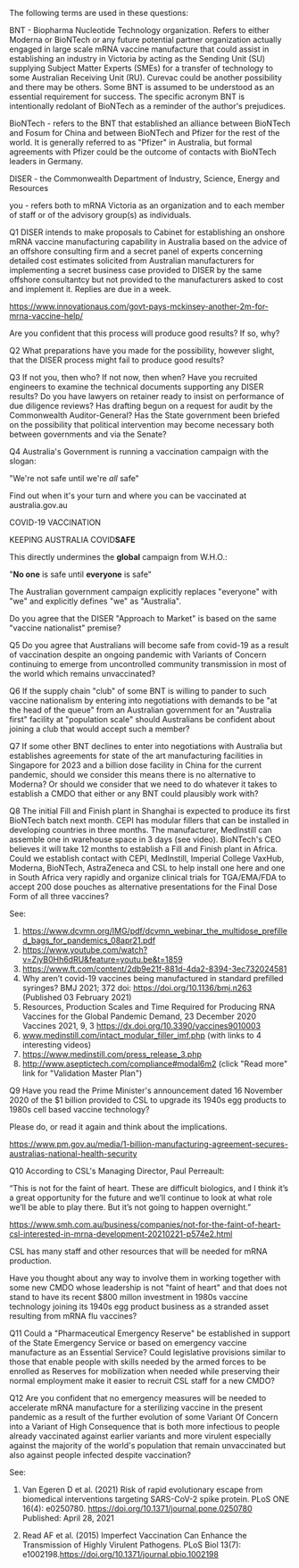 The following terms are used in these questions:

BNT - Biopharma Nucleotide Technology organization. Refers to either Moderna or BioNTech or any future potential partner organization actually engaged in large scale mRNA vaccine manufacture that could assist in establishing an industry in Victoria by acting as the Sending Unit (SU) supplying Subject Matter Experts (SMEs) for a transfer of technology to some Australian Receiving Unit (RU). Curevac could be another possibility and there may be others.  Some BNT is assumed to be understood as an essential requirement for success. The specific acronym BNT is intentionally redolant of BioNTech as a reminder of the author's prejudices.

BioNTech - refers to the BNT that established an alliance between BioNTech and Fosum for China and between BioNTech and Pfizer for the rest of the world. It is generally referred to as "Pfizer" in Australia, but formal agreements with Pfizer could be the outcome of contacts with BioNTech leaders in Germany.

DISER - the Commonwealth Department of Industry, Science, Energy and Resources

you - refers both to mRNA Victoria as an organization and to each member of staff or of the advisory group(s) as individuals.

Q1 DISER intends to make proposals to Cabinet for establishing an onshore mRNA vaccine manufacturing capability in Australia based on the advice of an offshore consulting firm and a secret panel of experts concerning detailed cost estimates solicited from Australian manufacturers for implementing a secret business case provided to DISER by the same offshore consultantcy but not provided to the manufacturers asked to cost and implement it. Replies are due in a week.

https://www.innovationaus.com/govt-pays-mckinsey-another-2m-for-mrna-vaccine-help/

Are you confident that this process will produce good results? If so, why?

Q2 What preparations have you made for the possibility, however slight, that the DISER process might fail to produce good results?

Q3 If not you, then who? If not now, then when? Have you recruited engineers to examine the technical documents supporting any DISER results? Do you have lawyers on retainer ready to insist on performance of due diligence reviews? Has drafting begun on a request for audit by the Commonwealth Auditor-General? Has the State government been briefed on the possibility that political intervention may become necessary both between governments and via the Senate?

Q4 Australia's Government is running a vaccination campaign with the slogan:

"We're not safe until we're _all_ safe"

Find out when it's your turn and where you can be vaccinated at australia.gov.au

COVID-19
VACCINATION

KEEPING AUSTRALIA COVID**SAFE**

This directly undermines the **global** campaign from W.H.O.:

"**No one** is safe until **everyone** is safe"

The Australian government campaign explicitly replaces "everyone" with "we" and explicitly defines "we" as "Australia".

Do you agree that the DISER "Approach to Market" is based on the same "vaccine nationalist" premise?

Q5 Do you agree that Australians will become safe from covid-19 as a result of vaccination despite an ongoing pandemic with Variants of Concern continuing to emerge from uncontrolled community transmission in most of the world which remains unvaccinated?

Q6 If the supply chain "club" of some BNT is willing to pander to such vaccine nationalism by entering into negotiations with demands to be "at the head of the queue" from an Australian government for an "Australia first" facility at "population scale" should Australians be confident about joining a club that would accept such a member?

Q7 If some other BNT declines to enter into negotiations with Australia but establishes agreements for state of the art manufacturing facilities in Singapore for 2023 and a billion dose facility in China for the current pandemic, should we consider this means there is no alternative to Moderna? Or should we consider that we need to do whatever it takes to establish a CMDO that either or any BNT could plausibly work with?

Q8 The initial Fill and Finish plant in Shanghai is expected to produce its first BioNTech batch next month. CEPI has modular fillers that can be installed in developing countries in three months. The manufacturer, MedInstill can assemble one in warehouse space in 3 days (see video). BioNTech's CEO believes it will take 12 months to establish a Fill and Finish plant in Africa. Could we establish contact with CEPI, MedInstill, Imperial College VaxHub, Moderna, BioNTech, AstraZeneca and CSL to help install one here and one in South Africa very rapidly and organize clinical trials for TGA/EMA/FDA to accept 200 dose pouches as alternative presentations for the Final Dose Form of all three vaccines?

See:

1. https://www.dcvmn.org/IMG/pdf/dcvmn_webinar_the_multidose_prefilled_bags_for_pandemics_08apr21.pdf
2. https://www.youtube.com/watch?v=ZjyB0Hh6dRU&feature=youtu.be&t=1859
3. https://www.ft.com/content/2db9e21f-881d-4da2-8394-3ec732024581
4. Why aren’t covid-19 vaccines being manufactured in standard prefilled syringes?
BMJ 2021; 372 doi: https://doi.org/10.1136/bmj.n263 (Published 03 February 2021)
5. Resources, Production Scales and Time Required for Producing
RNA Vaccines for the Global Pandemic Demand, 23 December 2020
Vaccines 2021, 9, 3
https://dx.doi.org/10.3390/vaccines9010003
6. www.medinstill.com/intact_modular_filler_imf.php (with links to 4 interesting videos)
7. https://www.medinstill.com/press_release_3.php
8. http://www.aseptictech.com/compliance#modal6m2 (click "Read more" link for "Validation Master Plan")

Q9 Have you read the Prime Minister's announcement dated 16 November 2020 of the $1 billion provided to CSL to upgrade its 1940s egg products to 1980s cell based vaccine technology?

Please do, or read it again and think about the implications.

https://www.pm.gov.au/media/1-billion-manufacturing-agreement-secures-australias-national-health-security

Q10 According to CSL's Managing Director, Paul Perreault:

“This is not for the faint of heart. These are difficult biologics, and I think it’s a great opportunity for the future and we’ll continue to look at what role we’ll be able to play there. But it’s not going to happen overnight.”

https://www.smh.com.au/business/companies/not-for-the-faint-of-heart-csl-interested-in-mrna-development-20210221-p574e2.html

CSL has many staff and other resources that will be needed for mRNA production. 

Have you thought about any way to involve them in working together with some new CMDO whose leadership is not "faint of heart" and that does not stand to have its recent $800 millon investment in 1980s vaccine technology joining its 1940s egg product business as a stranded asset resulting from mRNA flu vaccines?

Q11 Could a "Pharmaceutical Emergency Reserve" be established in support of the State Emergency Service or based on emergency vaccine manufacture as an Essential Service? Could legislative provisions similar to those that enable people with skills needed by the armed forces to be enrolled as Reserves for mobilization when needed while preserving their normal employment make it easier to recruit CSL staff for a new CMDO?

Q12 Are you confident that no emergency measures will be needed to accelerate mRNA manufacture for a sterilizing vaccine in the present pandemic as a result of the further evolution of some Variant Of Concern into a Variant of High Consequence that is both more infectious to people already vaccinated against earlier variants and more virulent especially against the majority of the world's population that remain unvaccinated but also against people infected despite vaccination?

See:

1. Van Egeren D et al. (2021) Risk of
rapid evolutionary escape from biomedical
interventions targeting SARS-CoV-2 spike protein.
PLoS ONE 16(4): e0250780. https://doi.org/10.1371/journal.pone.0250780
Published: April 28, 2021

2. Read AF et al. (2015) Imperfect
Vaccination Can Enhance the Transmission of Highly
Virulent Pathogens. PLoS Biol 13(7): e1002198.https://doi.org/10.1371/journal.pbio.1002198

